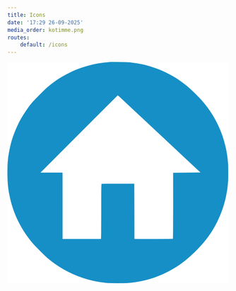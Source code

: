 ```yaml
---
title: Icons
date: '17:29 26-09-2025'
media_order: kotimme.png
routes:
    default: /icons
---
```


![kotimme](kotimme.png "kotimme")
